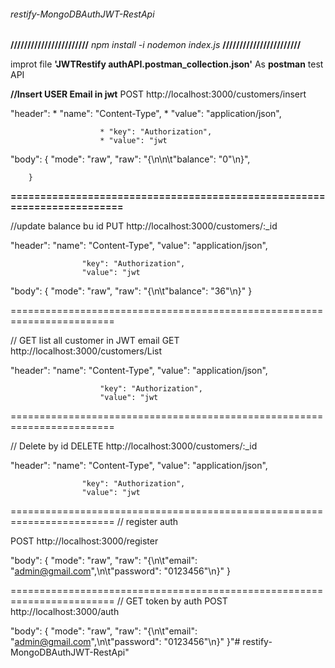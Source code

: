 ###### restify-MongoDBAuthJWT-RestApi 

**///////////////////////**
_npm install -i_
_nodemon index.js_
**///////////////////////**

improt file  **'JWTRestify authAPI.postman_collection.json'** As **postman** test API

**//Insert USER Email in jwt**
POST http://localhost:3000/customers/insert

"header": 
						* "name": "Content-Type",
						* "value": "application/json",

						* "key": "Authorization",
						* "value": "jwt 
"body": {
					"mode": "raw",
					"raw": "{\n\n\t\"balance\": \"0\"\n}",
		
		}
**========================================================================**

//update balance bu id
PUT http://localhost:3000/customers/:_id

"header": 
					"name": "Content-Type",
					"value": "application/json",

					"key": "Authorization",
					"value": "jwt 

"body": {
					"mode": "raw",
					"raw": "{\n\t\"balance\": \"36\"\n}"
		}

========================================================================

// GET list all customer in JWT email
GET http://localhost:3000/customers/List

"header": 
						"name": "Content-Type",
						"value": "application/json",

						"key": "Authorization",
						"value": "jwt 

========================================================================

// Delete by id
DELETE  http://localhost:3000/customers/:_id

"header": 
					"name": "Content-Type",
					"value": "application/json",

					"key": "Authorization",
					"value": "jwt 
                

========================================================================
// register auth

POST http://localhost:3000/register

"body": {
					"mode": "raw",
					"raw": "{\n\t\"email\": \"admin@gmail.com\",\n\t\"password\": \"0123456\"\n}"
		}

========================================================================
// GET token by auth
POST http://localhost:3000/auth

"body": {
					"mode": "raw",
					"raw": "{\n\t\"email\": \"admin@gmail.com\",\n\t\"password\": \"0123456\"\n}"
		}"# restify-MongoDBAuthJWT-RestApi" 
